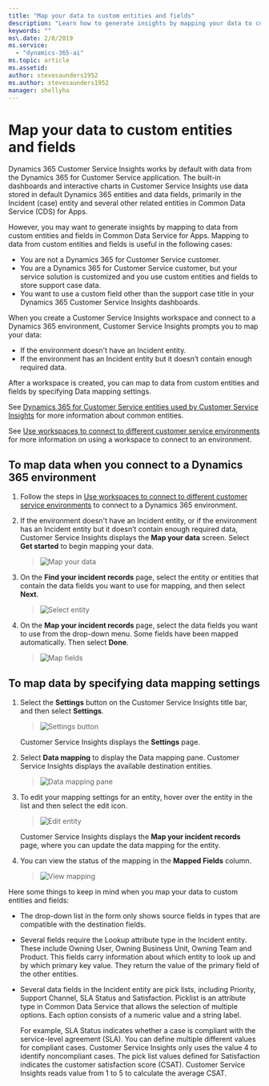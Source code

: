 ```yaml
---
title: "Map your data to custom entities and fields"
description: "Learn how to generate insights by mapping your data to custom data entities and fields​."
keywords: ""
ms\.date: 2/8/2019
ms.service:
  - "dynamics-365-ai"
ms.topic: article
ms.assetid: 
author: stevesaunders1952
ms.author: stevesaunders1952
manager: shellyha
---
```


# Map your data to custom entities and fields

Dynamics 365 Customer Service Insights works by default with data from the Dynamics 365 for Customer Service application. The built-in dashboards and interactive charts in Customer Service Insights use data stored in default Dynamics 365 entities and data fields, primarily in the Incident (case) entity and several other related entities in Common Data Service (CDS) for Apps.

However, you may want to generate insights by mapping to data from custom entities and fields in Common Data Service for Apps. Mapping to data from custom entities and fields is useful in the following cases:

* You are not a Dynamics 365 for Customer Service customer.
* You are a Dynamics 365 for Customer Service customer, but your service solution is customized and you use custom entities and fields to store support case data.
* You want to use a custom field other than the support case title in your Dynamics 365 Customer Service Insights dashboards.

When you create a Customer Service Insights workspace and connect to a Dynamics 365 environment, Customer Service Insights prompts you to map your data:

* If the environment doesn't have an Incident entity.
* If the environment has an Incident entity but it doesn’t contain enough required data.

After a workspace is created, you can map to data from custom entities and fields by specifying Data mapping settings.

See [Dynamics 365 for Customer Service entities used by Customer Service Insights](customer-service-entities.md) for more information about common entities.

See [Use workspaces to connect to different customer service environments](use-workspaces.md) for more information on using a workspace to connect to an environment.

## To map data when you connect to a Dynamics 365 environment

1. Follow the steps in [Use workspaces to connect to different customer service environments](use-workspaces.md) to connect to a Dynamics 365 environment.

2. If the environment doesn't have an Incident entity, or if the environment has an Incident entity but it doesn’t contain enough required data, Customer Service Insights displays the **Map your data** screen. Select **Get started** to begin mapping your data.

   > ![Map your data](media/map-your-data.png)

3. On the **Find your incident records** page, select the entity or entities that contain the data fields you want to use for mapping, and then select **Next**.

   > ![Select entity](media/select-entity.png)

4. On the **Map your incident records** page, select the data fields you want to use from the drop-down menu. Some fields have been mapped automatically. Then select **Done**.

   > ![Map fields](media/map-fields.png)

## To map data by specifying data mapping settings

1. Select the **Settings** button on the Customer Service Insights title bar, and then select **Settings**.

   > ![Settings button](media/ai-csi-settings-button.PNG)

   Customer Service Insights displays the **Settings** page.

2. Select **Data mapping** to display the Data mapping pane. Customer Service Insights displays the available destination entities.

   > ![Data mapping pane](media/data-mapping-pane.PNG)

3. To edit your mapping settings for an entity, hover over the entity in the list and then select the edit icon.

   > ![Edit entity](media/edit-entity.png)

    Customer Service Insights displays the **Map your incident records** page, where you can update the data mapping for the entity.

4. You can view the status of the mapping in the **Mapped Fields** column.

   > ![View mapping](media/view-mapping.png)

Here some things to keep in mind when you map your data to custom entities and fields:

* The drop-down list in the form only shows source fields in types that are compatible with the destination fields.

* Several fields require the Lookup attribute type in the Incident entity. These include Owning User, Owning Business Unit, Owning Team and Product. This fields carry information about which entity to look up and by which primary key value. They return the value of the primary field of the other entities.

* Several data fields in the Incident entity are pick lists, including Priority, Support Channel, SLA Status and Satisfaction. Picklist is an attribute type in Common Data Service that allows the selection of multiple options. Each option consists of a numeric value and a string label.

    For example, SLA Status indicates whether a case is compliant with the service-level agreement (SLA). You can define multiple different values for compliant cases. Customer Service Insights only uses the value 4 to identify noncompliant cases. The pick list values defined for Satisfaction indicates the customer satisfaction score (CSAT). Customer Service Insights reads value from 1 to 5 to calculate the average CSAT.
